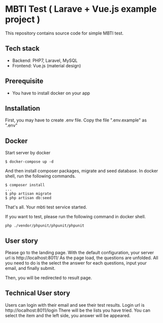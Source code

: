 # MBTI Test ( Larave + Vue.js example project )
This repository contains source code for simple MBTI test.

## Tech stack
- Backend: PHP7, Laravel, MySQL
- Frontend: Vue.js (material design)

## Prerequisite
- You have to install docker on your app
## Installation
First, you may have to create .env file. Copy the file ".env.example" as ".env"

## Docker
Start server by docker
```
$ docker-compose up -d
```
And then install composer packages, migrate and seed database.
In docker shell, run the following commands.
```
$ composer install
...
$ php artisan migrate
$ php artisan db:seed
```

That's all. Your mbti test service started.

If you want to test, please run the following command in docker shell.
```
php ./vendor/phpunit/phpunit/phpunit
```

## User story
Please go to the landing page. With the default configuration, your server url is http://localhost:8011/
As the page load, the questions are unfolded. All you need to do is the select the answer for each questions, input your email, and finally submit.

Then, you will be redirected to result page.

## Technical User story
Users can login with their email and see their test results. Login url is http://localhost:8011/login
There will be the lists you have tried. You can select the item and the left side, you answer will be appeared.
